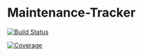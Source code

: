 # Maintenance-Tracker

[![Build Status](https://travis-ci.org/veeqtor/Maintenance-Tracker.svg?branch=master)](https://travis-ci.org/veeqtor/Maintenance-Tracker)

[![Coverage](https://coveralls.io/repos/veeqtor/Maintenance-Tracker/badge.png)](https://coveralls.io/r/veeqtor/Maintenance-Tracker)

